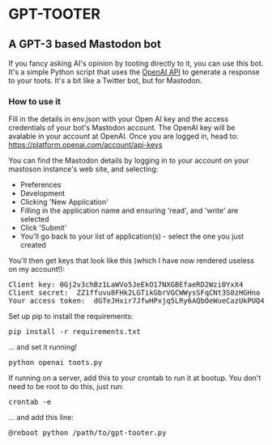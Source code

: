 # GPT-TOOTER
## A GPT-3 based Mastodon bot

If you fancy asking AI's opinion by tooting directly to it, you can use this bot. It's a simple Python script that uses the [OpenAI API](https://openai.com/blog/openai-api/) to generate a response to your toots. It's a bit like a Twitter bot, but for Mastodon.

### How to use it
Fill in the details in env.json with your Open AI key and the access credentials of your bot's Mastodon account.
The OpenAI key will be avalable in your account at OpenAI. Once you are logged in, head to:
https://platform.openai.com/account/api-keys

You can find the Mastodon details by logging in to your account on your mastoson instance's web site, and selecting:
- Preferences
- Development
- Clicking 'New Application'
- Filling in the application name and ensuring 'read', and 'write' are selected
- Click 'Submit'
- You'll go back to your list of application(s) - select the one you just created

You'll then get keys that look like this (which I have now rendered useless on my account!):
<pre>
Client key:	0Gj2v3chBz1LaWVo5JeEkO17NXGBEfaeRD2Wzi0YxX4
Client secret:	ZZ1ffuvu8FHk2LGTikGbrVGCWWysSFqCNt3S0zHGHno
Your access token:	dGTeJHxir7JfwHPxjq5LRy6AQbOeWueCazUkPUQ491c
</pre>


Set up pip to install the requirements:
<pre>
pip install -r requirements.txt
</pre>

... and set it running!
<pre>
python openai_toots.py
</pre>

If running on a server, add this to your crontab to run it at bootup.
You don't need to be root to do this, just run:
<pre>crontab -e</pre>
... and add this line:
<pre>
@reboot python /path/to/gpt-tooter.py
</pre>
